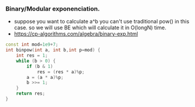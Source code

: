 ### Binary/Modular exponenciation.
- suppose you want to calculate a^b you can't use traditional pow() in this case. so we will use BE which will calculate it in O(longN) time.
- https://cp-algorithms.com/algebra/binary-exp.html
```cpp
const int mod=1e9+7;
int binpow(int a, int b,int p=mod) {
    int res = 1;
    while (b > 0) {
        if (b & 1)
            res = (res * a)%p;
        a = (a * a)%p;
        b >>= 1;
    }
    return res;
}
```

